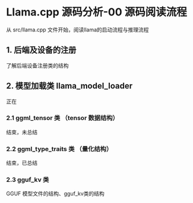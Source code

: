 # Llama.cpp 源码分析-00 源码阅读流程

从 src/llama.cpp 文件开始，阅读llama的启动流程与推理流程

## 1. 后端及设备的注册
了解后端设备注册类的结构

## 2. 模型加载类 llama_model_loader
正在

### 2.1 ggml_tensor 类 （tensor 数据结构）
结束，未总结

### 2.2 ggml_type_traits 类 （量化结构）
结束，已总结

### 2.3 gguf_kv 类

GGUF 模型文件的结构、gguf_kv类的结构